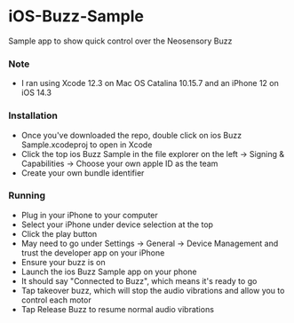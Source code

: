 # iOS-Buzz-Sample
Sample app to show quick control over the Neosensory Buzz

### Note
* I ran using Xcode 12.3 on Mac OS Catalina 10.15.7 and an iPhone 12 on iOS 14.3

### Installation
* Once you've downloaded the repo, double click on ios Buzz Sample.xcodeproj to open in Xcode
* Click the top ios Buzz Sample in the file explorer on the left -> Signing & Capabilities -> Choose your own apple ID as the team
* Create your own bundle identifier

### Running
* Plug in your iPhone to your computer
* Select your iPhone under device selection at the top
* Click the play button
* May need to go under Settings -> General -> Device Management and trust the developer app on your iPhone
* Ensure your buzz is on
* Launch the ios Buzz Sample app on your phone
* It should say "Connected to Buzz<someID>", which means it's ready to go
* Tap takeover buzz, which will stop the audio vibrations and allow you to control each motor
* Tap Release Buzz to resume normal audio vibrations
